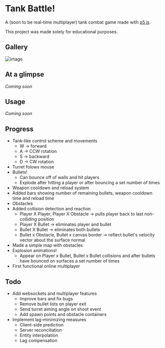 # Tank Battle!

A (soon to be real-time multiplayer) tank combat game made with [p5.js](https://p5js.org/).

This project was made solely for educational purposes.

## Gallery

![image](https://media.discordapp.net/attachments/760252264723644426/837088289374732378/unknown.png?width=1271&height=632)


## At a glimpse

_Coming soon_

## Usage

_Coming soon_

## Progress

* Tank-like control scheme and movements
  * W -> forward
  * A -> CCW rotation
  * S -> backward 
  * D -> CW rotation
* Turret folows mouse
* Bullets!
  * Can bounce off of walls and hit players
  * Explode after hitting a player or after bouncing a set number of times
* Weapon cooldown and reload system
* Added bars showing number of remaining bullets, weapon cooldown time and reload time
* Obstacles
* Added collision detection and reaction
  * Player X Player, Player X Obstacle -> pulls player back to last non-colliding position
  * Player X Bullet -> eliminates player and bullet
  * Bullet X Bullet -> eliminates both bullets
  * Bullet x Obstacle, Bullet x canvas border -> reflect bullet's velocity vector about the surface normal
* Made a simple map with obstacles
* Explosion animations!
  * Appear on Player x Bullet, Bullet x Bullet collisions and after bullets have bounced on surfaces a set number of times
* First functional online multiplayer

## Todo
* Add websockets and multiplayer features
  * Improve bars and fix bugs
  * Remove bullet lists on player exit
  * Send turret aiming angle on shoot event
  * Add spawn points and obstacle containers
* Implement lag-minimizing measures
  * Client-side prediction
  * Server reconciliation
  * Entity interpolation
  * Lag compensation
